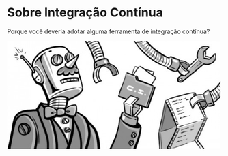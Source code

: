 # Sobre Integração Contínua

Porque você deveria adotar alguma ferramenta de integração contínua?

![Robô de CI](assets/robo.jpg)